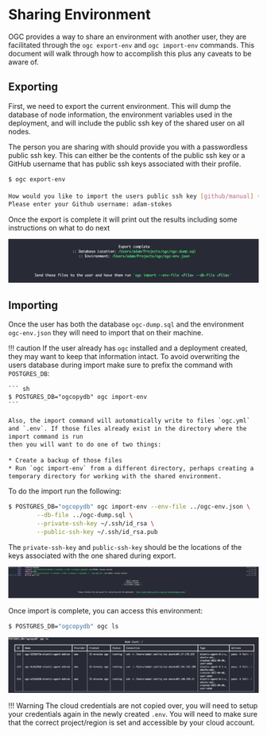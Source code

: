 # Sharing Environment

OGC provides a way to share an environment with another user, they are facilitated through the `ogc export-env` and `ogc import-env` commands. 
This document will walk through how to accomplish this plus any caveats to be aware of.

## Exporting

First, we need to export the current environment. This will dump the database of node information, 
the environment variables used in the deployment, and will include the public ssh key of the shared user on all nodes.

The person you are sharing with should provide you with a passwordless public ssh key. This can either be the 
contents of the public ssh key or a GitHub username that has public ssh keys associated with their profile.

``` sh
$ ogc export-env

How would you like to import the users public ssh key [github/manual] (github): 
Please enter your Github username: adam-stokes
```

Once the export is complete it will print out the results including some instructions on what to do next

![Export Complete](./assets/export-complete.png)

## Importing

Once the user has both the database `ogc-dump.sql` and the environment `ogc-env.json` they will need to import that on their machine.

!!! caution
    If the user already has `ogc` installed and a deployment created, they may want to keep that information intact. To avoid overwriting
    the users database during import make sure to prefix the command with `POSTGRES_DB`:

    ``` sh
    $ POSTGRES_DB="ogcopydb" ogc import-env
    ```

    Also, the import command will automatically write to files `ogc.yml` and `.env`. If those files already exist in the directory where the import command is run
    then you will want to do one of two things:

    * Create a backup of those files
    * Run `ogc import-env` from a different directory, perhaps creating a temporary directory for working with the shared environment.

To do the import run the following:

``` sh
$ POSTGRES_DB="ogcopydb" ogc import-env --env-file ../ogc-env.json \
        --db-file ../ogc-dump.sql \
        --private-ssh-key ~/.ssh/id_rsa \
        --public-ssh-key ~/.ssh/id_rsa.pub
```

The `private-ssh-key` and `public-ssh-key` should be the locations of the keys associated with the one shared during export.

![Import complete](./assets/import-complete.png)

Once import is complete, you can access this environment:

``` sh
$ POSTGRES_DB="ogcopydb" ogc ls
```

![Import copy](./assets/import-copy-ls.png)

!!! Warning
    The cloud credentials are not copied over, you will need to setup your credentials again in the newly created `.env`. You will need to make sure that the correct project/region is set and accessible by your cloud account.